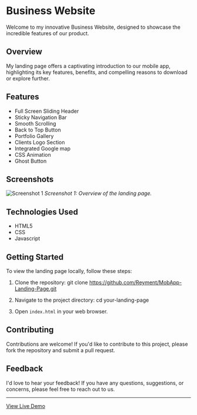 
# Business Website

Welcome to my innovative Business Website, designed to showcase the incredible features of our product.

## Overview

My landing page offers a captivating introduction to our mobile app, highlighting its key features, benefits, and compelling reasons to download or explore further.


## Features

- Full Screen Sliding Header
- Sticky Navigation Bar
- Smooth Scrolling
- Back to Top Button
- Portfolio Gallery
- Clients Logo Section
- Integrated Google map
- CSS Animation
- Ghost Button


## Screenshots

![Screenshot 1](/images/homePageMobApp.png)
*Screenshot 1: Overview of the landing page.*


## Technologies Used

- HTML5
- CSS
- Javascript
  

## Getting Started

To view the landing page locally, follow these steps:

1. Clone the repository:
   git clone https://github.com/Reyment/MobApp-Landing-Page.git
   
3. Navigate to the project directory:
	cd your-landing-page

3. Open `index.html` in your web browser.


## Contributing

Contributions are welcome! If you'd like to contribute to this project, please fork the repository and submit a pull request.

## Feedback

I'd love to hear your feedback! If you have any questions, suggestions, or concerns, please feel free to reach out to us.


---

[View Live Demo](https://example-convert-figma-html-4.vercel.app/)
